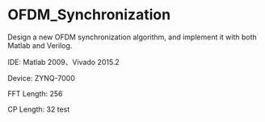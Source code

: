 # OFDM_Synchronization
Design a new OFDM synchronization algorithm, and implement it with both Matlab and Verilog.

IDE: Matlab 2009、Vivado 2015.2

Device: ZYNQ-7000


FFT Length: 256

CP Length: 32
test
